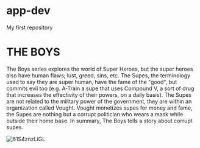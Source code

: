 # app-dev
My first repository

# THE BOYS 

The Boys series explores the world of Super Heroes, but the super heroes also have human flaws; lust, greed, sins, etc.
The Supes, the terminology used to say they are super human, have the fame of the "good", but commits evil too (e.g. A-Train
a supe that uses Compound V, a sort of drug that increases the effectivity of their powers, on a daily basis). The Supes are
not related to the military power of the government, they are within an organization called Vought. Vought monetizes supes for
money and fame, the Supes are nothing but a corrupt politician who wears a mask while outside their home base. In summary, The
Boys tells a story about corrupt supes.

![61S4znzLiGL](https://github.com/Az201655/app-dev/assets/151906966/3ee99d5d-d7b1-4223-93e8-7c065cd8a918)


